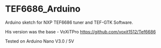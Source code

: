 # TEF6686_Arduino
Arduino sketch for NXP TEF6686 tuner and TEF-GTK Software.

His version was the base - VoXiTPro https://github.com/voxit1512/Tef6686


Tested on Arduino Nano V3.0 / 5V
